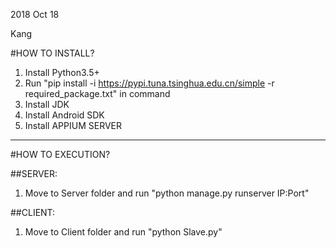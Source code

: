 2018 Oct 18

Kang

#HOW TO INSTALL?

1. Install Python3.5+
2. Run "pip install -i https://pypi.tuna.tsinghua.edu.cn/simple -r required_package.txt" in command
3. Install JDK
4. Install Android SDK
5. Install APPIUM SERVER

-------------------------------------------------------------------------
#HOW TO EXECUTION?

##SERVER:

1. Move to Server folder and run "python manage.py runserver IP:Port"


##CLIENT:

1. Move to Client folder and run "python Slave.py"
